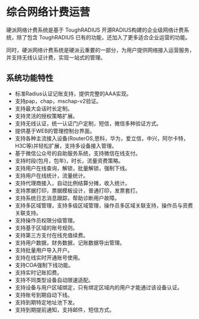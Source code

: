 # 综合网络计费运营

硬派网络计费系统是基于 ToughRADIUS 开源RADIUS构建的企业级网络计费系统，除了包含 ToughRADIUS 已有的功能，还加入了更多适合企业运营的功能。

同时，硬派网络计费系统是硬派云重要的一部分，为用户提供网络接入运营服务，并支持无线认证计费，实现一站式的管理。

## 系统功能特性

- 标准Radius认证记账支持，提供完整的AAA实现。
- 支持pap，chap，mschap-v2验证。
- 支持最大会话时长定制。
- 支持灵活的授权策略扩展。
- 支持无线认证，统一认证门户定制，短信，微信多种验证方式。
- 提供基于WEB的管理控制台界面。
- 支持各种主流接入设备(RouterOS,思科，华为，爱立信，中兴，阿尔卡特，H3C等)并轻松扩展，支持多设备接入管理。
- 基于微信公众号的自助服务系统，支持微信在线支付。
- 支持时段(包月，包年)，时长，流量资费策略。
- 支持用户在线查询，解锁，批量解锁，强制下线。
- 支持用户在线统计，流量统计。
- 支持代理商接入，自动比例结算分摊，收入统计。
- 支持票据打印，票据模板设计，普通打印，发票套打。
- 支持系统日志消息跟踪，帮助诊断用户故障。
- 支持多区域管理，支持多级区域管理，操作员多区域关联支持，操作员与资费关联支持。
- 支持操作员权限分级管理。
- 支持基于区域的账号规则。
- 支持第三方支付在线充值续费。
- 支持用户数据，财务数据，记账数据导出管理。
- 支持批量用户导入开户。
- 支持在线实时开通账号使用。
- 支持COA强制下线功能。
- 支持实时记账扣费。
- 支持不同类型设备自动限速适配。
- 支持设备与用户区域绑定，只有绑定区域内的用户才能通过该设备认证。
- 支持账号到期自动下线。
- 支持到期特定地址池下发。
- 支持到期提前通知，支持邮件，短信方式。
